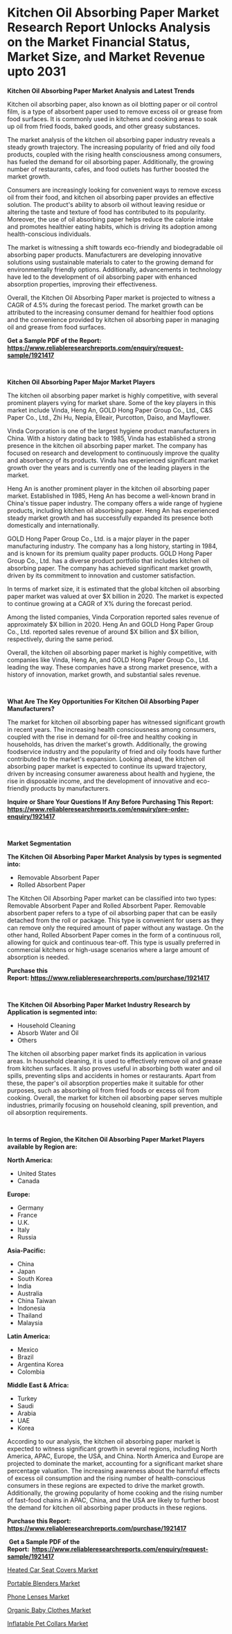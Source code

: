 <p><h1>Kitchen Oil Absorbing Paper Market Research Report Unlocks Analysis on the Market Financial Status, Market Size, and Market Revenue upto 2031</h1></p><p><strong>Kitchen Oil Absorbing Paper Market Analysis and Latest Trends</strong></p>
<p><p>Kitchen oil absorbing paper, also known as oil blotting paper or oil control film, is a type of absorbent paper used to remove excess oil or grease from food surfaces. It is commonly used in kitchens and cooking areas to soak up oil from fried foods, baked goods, and other greasy substances.</p><p>The market analysis of the kitchen oil absorbing paper industry reveals a steady growth trajectory. The increasing popularity of fried and oily food products, coupled with the rising health consciousness among consumers, has fueled the demand for oil absorbing paper. Additionally, the growing number of restaurants, cafes, and food outlets has further boosted the market growth.</p><p>Consumers are increasingly looking for convenient ways to remove excess oil from their food, and kitchen oil absorbing paper provides an effective solution. The product's ability to absorb oil without leaving residue or altering the taste and texture of food has contributed to its popularity. Moreover, the use of oil absorbing paper helps reduce the calorie intake and promotes healthier eating habits, which is driving its adoption among health-conscious individuals.</p><p>The market is witnessing a shift towards eco-friendly and biodegradable oil absorbing paper products. Manufacturers are developing innovative solutions using sustainable materials to cater to the growing demand for environmentally friendly options. Additionally, advancements in technology have led to the development of oil absorbing paper with enhanced absorption properties, improving their effectiveness.</p><p>Overall, the Kitchen Oil Absorbing Paper market is projected to witness a CAGR of 4.5% during the forecast period. The market growth can be attributed to the increasing consumer demand for healthier food options and the convenience provided by kitchen oil absorbing paper in managing oil and grease from food surfaces.</p></p>
<p><strong>Get a Sample PDF of the Report:&nbsp; <a href="https://www.reliableresearchreports.com/enquiry/request-sample/1921417">https://www.reliableresearchreports.com/enquiry/request-sample/1921417</a></strong></p>
<p>&nbsp;</p>
<p><strong>Kitchen Oil Absorbing Paper Major Market Players</strong></p>
<p><p>The kitchen oil absorbing paper market is highly competitive, with several prominent players vying for market share. Some of the key players in this market include Vinda, Heng An, GOLD Hong Paper Group Co., Ltd., C&S Paper Co., Ltd., Zhi Hu, Nepia, Elleair, Purcotton, Daiso, and Mayflower.</p><p>Vinda Corporation is one of the largest hygiene product manufacturers in China. With a history dating back to 1985, Vinda has established a strong presence in the kitchen oil absorbing paper market. The company has focused on research and development to continuously improve the quality and absorbency of its products. Vinda has experienced significant market growth over the years and is currently one of the leading players in the market.</p><p>Heng An is another prominent player in the kitchen oil absorbing paper market. Established in 1985, Heng An has become a well-known brand in China's tissue paper industry. The company offers a wide range of hygiene products, including kitchen oil absorbing paper. Heng An has experienced steady market growth and has successfully expanded its presence both domestically and internationally.</p><p>GOLD Hong Paper Group Co., Ltd. is a major player in the paper manufacturing industry. The company has a long history, starting in 1984, and is known for its premium quality paper products. GOLD Hong Paper Group Co., Ltd. has a diverse product portfolio that includes kitchen oil absorbing paper. The company has achieved significant market growth, driven by its commitment to innovation and customer satisfaction.</p><p>In terms of market size, it is estimated that the global kitchen oil absorbing paper market was valued at over $X billion in 2020. The market is expected to continue growing at a CAGR of X% during the forecast period.</p><p>Among the listed companies, Vinda Corporation reported sales revenue of approximately $X billion in 2020. Heng An and GOLD Hong Paper Group Co., Ltd. reported sales revenue of around $X billion and $X billion, respectively, during the same period.</p><p>Overall, the kitchen oil absorbing paper market is highly competitive, with companies like Vinda, Heng An, and GOLD Hong Paper Group Co., Ltd. leading the way. These companies have a strong market presence, with a history of innovation, market growth, and substantial sales revenue.</p></p>
<p>&nbsp;</p>
<p><strong>What Are The Key Opportunities For Kitchen Oil Absorbing Paper Manufacturers?</strong></p>
<p><p>The market for kitchen oil absorbing paper has witnessed significant growth in recent years. The increasing health consciousness among consumers, coupled with the rise in demand for oil-free and healthy cooking in households, has driven the market's growth. Additionally, the growing foodservice industry and the popularity of fried and oily foods have further contributed to the market's expansion. Looking ahead, the kitchen oil absorbing paper market is expected to continue its upward trajectory, driven by increasing consumer awareness about health and hygiene, the rise in disposable income, and the development of innovative and eco-friendly products by manufacturers.</p></p>
<p><strong>Inquire or Share Your Questions If Any Before Purchasing This Report: <a href="https://www.reliableresearchreports.com/enquiry/pre-order-enquiry/1921417">https://www.reliableresearchreports.com/enquiry/pre-order-enquiry/1921417</a></strong></p>
<p>&nbsp;</p>
<p><strong>Market Segmentation</strong></p>
<p><strong>The Kitchen Oil Absorbing Paper Market Analysis by types is segmented into:</strong></p>
<p><ul><li>Removable Absorbent Paper</li><li>Rolled Absorbent Paper</li></ul></p>
<p><p>The Kitchen Oil Absorbing Paper market can be classified into two types: Removable Absorbent Paper and Rolled Absorbent Paper. Removable absorbent paper refers to a type of oil absorbing paper that can be easily detached from the roll or package. This type is convenient for users as they can remove only the required amount of paper without any wastage. On the other hand, Rolled Absorbent Paper comes in the form of a continuous roll, allowing for quick and continuous tear-off. This type is usually preferred in commercial kitchens or high-usage scenarios where a large amount of absorption is needed.</p></p>
<p><strong>Purchase this Report:&nbsp;<a href="https://www.reliableresearchreports.com/purchase/1921417">https://www.reliableresearchreports.com/purchase/1921417</a></strong></p>
<p>&nbsp;</p>
<p><strong>The Kitchen Oil Absorbing Paper Market Industry Research by Application is segmented into:</strong></p>
<p><ul><li>Household Cleaning</li><li>Absorb Water and Oil</li><li>Others</li></ul></p>
<p><p>The kitchen oil absorbing paper market finds its application in various areas. In household cleaning, it is used to effectively remove oil and grease from kitchen surfaces. It also proves useful in absorbing both water and oil spills, preventing slips and accidents in homes or restaurants. Apart from these, the paper's oil absorption properties make it suitable for other purposes, such as absorbing oil from fried foods or excess oil from cooking. Overall, the market for kitchen oil absorbing paper serves multiple industries, primarily focusing on household cleaning, spill prevention, and oil absorption requirements.</p></p>
<p>&nbsp;</p>
<p><strong>In terms of Region, the Kitchen Oil Absorbing Paper Market Players available by Region are:</strong></p>
<p>
    <p> <strong> North America: </strong>
        <ul>
            <li>United States</li>
            <li>Canada</li>
        </ul>
        </p> 
    <p> <strong> Europe: </strong>
        <ul>
            <li>Germany</li>
            <li>France</li>
            <li>U.K.</li>
            <li>Italy</li>
            <li>Russia</li>
        </ul>
        </p> 
    <p> <strong> Asia-Pacific: </strong>
        <ul>
            <li>China</li>
            <li>Japan</li>
            <li>South Korea</li>
            <li>India</li>
            <li>Australia</li>
            <li>China Taiwan</li>
            <li>Indonesia</li>
            <li>Thailand</li>
            <li>Malaysia</li>
        </ul>
        </p> 
    <p> <strong> Latin America: </strong>
        <ul>
            <li>Mexico</li>
            <li>Brazil</li>
            <li>Argentina Korea</li>
            <li>Colombia</li>
        </ul>
        </p> 
    <p> <strong> Middle East & Africa: </strong>
        <ul>
            <li>Turkey</li>
            <li>Saudi</li>
            <li>Arabia</li>
            <li>UAE</li>
            <li>Korea</li>
        </ul>
    </p>
    </p>
<p><p>According to our analysis, the kitchen oil absorbing paper market is expected to witness significant growth in several regions, including North America, APAC, Europe, the USA, and China. North America and Europe are projected to dominate the market, accounting for a significant market share percentage valuation. The increasing awareness about the harmful effects of excess oil consumption and the rising number of health-conscious consumers in these regions are expected to drive the market growth. Additionally, the growing popularity of home cooking and the rising number of fast-food chains in APAC, China, and the USA are likely to further boost the demand for kitchen oil absorbing paper products in these regions.</p></p>
<p><strong>Purchase this Report: <a href="https://www.reliableresearchreports.com/purchase/1921417">https://www.reliableresearchreports.com/purchase/1921417</a></strong></p>
<p>&nbsp;<strong>Get a Sample PDF of the Report:&nbsp;&nbsp;<a href="https://www.reliableresearchreports.com/enquiry/request-sample/1921417">https://www.reliableresearchreports.com/enquiry/request-sample/1921417</a></strong></p>
<p><strong></strong></p>
<p><p><a href="https://github.com/Krish2023na/Market-Research-Report-List-2/blob/main/heated-car-seat-covers-market.md">Heated Car Seat Covers Market</a></p><p><a href="https://github.com/kuntayevaz/Market-Research-Report-List-2/blob/main/portable-blenders-market.md">Portable Blenders Market</a></p><p><a href="https://github.com/kipkeeva/Market-Research-Report-List-2/blob/main/phone-lenses-market.md">Phone Lenses Market</a></p><p><a href="https://github.com/zebdakicsin/Market-Research-Report-List-2/blob/main/organic-baby-clothes-market.md">Organic Baby Clothes Market</a></p><p><a href="https://github.com/provorikovar/Market-Research-Report-List-2/blob/main/inflatable-pet-collars-market.md">Inflatable Pet Collars Market</a></p></p>